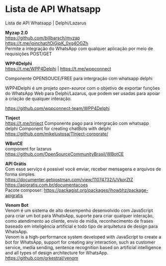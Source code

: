 # Lista de API Whatsapp
Lista de API Whatsapp | Delphi/Lazarus

<b>Myzap 2.0</b><br>
https://github.com/billbarsch/myzap <Br>
https://t.me/joinchat/tOiGjpK_0xg4OGZh <br>
Permite a integração do WhatsApp com qualquer aplicação por meio de requisições POST/GET<br>
  
  <b>WPP4Delphi</b><br> https://t.me/WPP4Delphi | https://t.me/wppconnect<Br> <p>
  Componente OPENSOUCE/FREE para intergração com whatsapp delphi<p>
  WPP4Delphi é um projeto *open-source* com o objetivo de exportar funções do WhatsApp Web para Delphi/Lazarus, que podem ser usadas para apoiar a criação de qualquer interação.<p>
  https://github.com/wppconnect-team/WPP4Delphi<br>
  
  <b>Tinject</b><br> https://t.me/tinject
  Componente pago para intergração com whatsapp delphi
  Component for creating chatBots with delphi<br>
  https://github.com/mikelustosa/TInject-corporate/<br>

  
  <b>WBotCE</b><br>
component for lazarus<br>
https://github.com/OpenSourceCommunityBrasil/WBotCE<br>

  <b>API Grátis</b><br>
  Com esse serviço é possivel você enviar, receber mensagens e arquivos de forma simples.<Br>
  https://documenter.getpostman.com/view/11074732/UVkqrZtZ<br>
  https://apigratis.com.br/documentacoes<br>
  Pacote composer: https://packagist.org/packages/jhowbhz/package-apigratis
   
  <b>Venom Bot</b><br>
  Venom é um sistema de alto desempenho desenvolvido com JavaScript para criar um bot para WhatsApp, suporte para criar qualquer interação, como atendimento ao cliente, envio de mídia, reconhecimento de frases baseado em inteligência artificial e todo tipo de arquitetura de design para WhatsApp.<Br>
  Venom is a high-performance system developed with JavaScript to create a bot for WhatsApp, support for creating any interaction, such as customer service, media sending, sentence recognition based on artificial intelligence and all types of design architecture for WhatsApp.<Br>
  https://github.com/orkestral/venom
